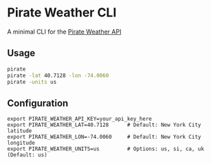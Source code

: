 # Pirate Weather CLI

A minimal CLI for the [Pirate Weather API](https://pirateweather.net/)

## Usage

```sh
pirate
pirate -lat 40.7128 -lon -74.0060
pirate -units us
```

## Configuration

```
export PIRATE_WEATHER_API_KEY=your_api_key_here
export PIRATE_WEATHER_LAT=40.7128      # Default: New York City latitude
export PIRATE_WEATHER_LON=-74.0060     # Default: New York City longitude
export PIRATE_WEATHER_UNITS=us         # Options: us, si, ca, uk (Default: us)
```

